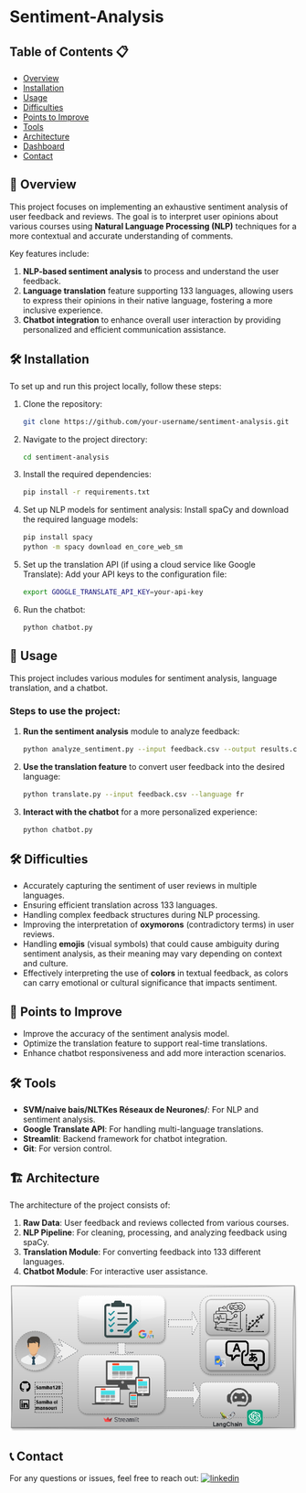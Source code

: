 # Sentiment-Analysis

## Table of Contents 📋
- [Overview](#overview)
- [Installation](#installation)
- [Usage](#usage)
- [Difficulties](#difficulties)
- [Points to Improve](#points-to-improve)
- [Tools](#tools)
- [Architecture](#architecture)
- [Dashboard](#dashboard)
- [Contact](#contact)

## 🚀 Overview
This project focuses on implementing an exhaustive sentiment analysis of user feedback and reviews. The goal is to interpret user opinions about various courses using **Natural Language Processing (NLP)** techniques for a more contextual and accurate understanding of comments.

Key features include:
1. **NLP-based sentiment analysis** to process and understand the user feedback.
2. **Language translation** feature supporting 133 languages, allowing users to express their opinions in their native language, fostering a more inclusive experience.
3. **Chatbot integration** to enhance overall user interaction by providing personalized and efficient communication assistance.

## 🛠️ Installation
To set up and run this project locally, follow these steps:

1. Clone the repository:
    ```bash
    git clone https://github.com/your-username/sentiment-analysis.git
    ```
2. Navigate to the project directory:
    ```bash
    cd sentiment-analysis
    ```
3. Install the required dependencies:
    ```bash
    pip install -r requirements.txt
    ```

4. Set up NLP models for sentiment analysis:
    Install spaCy and download the required language models:
    ```bash
    pip install spacy
    python -m spacy download en_core_web_sm
    ```

5. Set up the translation API (if using a cloud service like Google Translate):
    Add your API keys to the configuration file:
    ```bash
    export GOOGLE_TRANSLATE_API_KEY=your-api-key
    ```

6. Run the chatbot:
    ```bash
    python chatbot.py
    ```

## 🚀 Usage
This project includes various modules for sentiment analysis, language translation, and a chatbot.

### Steps to use the project:

1. **Run the sentiment analysis** module to analyze feedback:
    ```bash
    python analyze_sentiment.py --input feedback.csv --output results.csv
    ```
2. **Use the translation feature** to convert user feedback into the desired language:
    ```bash
    python translate.py --input feedback.csv --language fr
    ```
3. **Interact with the chatbot** for a more personalized experience:
    ```bash
    python chatbot.py
    ```

## 🛠️ Difficulties
- Accurately capturing the sentiment of user reviews in multiple languages.
- Ensuring efficient translation across 133 languages.
- Handling complex feedback structures during NLP processing.
- Improving the interpretation of **oxymorons** (contradictory terms) in user reviews.
- Handling **emojis** (visual symbols) that could cause ambiguity during sentiment analysis, as their meaning may vary depending on context and culture.
- Effectively interpreting the use of **colors** in textual feedback, as colors can carry emotional or cultural significance that impacts sentiment.


## 🔧 Points to Improve
- Improve the accuracy of the sentiment analysis model.
- Optimize the translation feature to support real-time translations.
- Enhance chatbot responsiveness and add more interaction scenarios.

## 🛠 Tools
- **SVM/naive bais/NLTKes Réseaux de Neurones/**: For NLP and sentiment analysis.
- **Google Translate API**: For handling multi-language translations.
- **Streamlit**: Backend framework for chatbot integration.
- **Git**: For version control.

## 🏗 Architecture
The architecture of the project consists of:
1. **Raw Data**: User feedback and reviews collected from various courses.
2. **NLP Pipeline**: For cleaning, processing, and analyzing feedback using spaCy.
3. **Translation Module**: For converting feedback into 133 different languages.
4. **Chatbot Module**: For interactive user assistance.

![Project Architecture](projet_machine_learning/report/sentiment.png)


## 📞 Contact
For any questions or issues, feel free to reach out:
[![linkedin](https://img.shields.io/badge/linkedin-0A66C2?style=for-the-badge&logo=linkedin&logoColor=white)](https://www.linkedin.com/in/samiha-el-mansouri-27505b250/)
